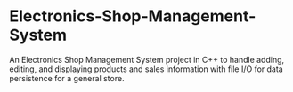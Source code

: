 # Electronics-Shop-Management-System
An Electronics Shop Management System project in C++ to handle adding, editing, and displaying products and sales information with file I/O for data persistence for a general store.

